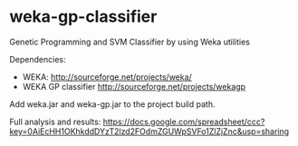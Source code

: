 weka-gp-classifier
==================

Genetic Programming and SVM Classifier by using Weka utilities

Dependencies:
- WEKA: http://sourceforge.net/projects/weka/
- WEKA GP classifier http://sourceforge.net/projects/wekagp

Add weka.jar and weka-gp.jar to the project build path.

Full analysis and results:
https://docs.google.com/spreadsheet/ccc?key=0AiEcHH1OKhkddDYzT2lzd2FOdmZGUWpSVFo1ZlZjZnc&usp=sharing